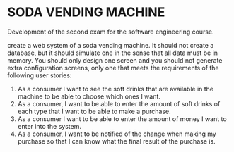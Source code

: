 # SODA VENDING MACHINE
Development of the second exam for the software engineering course. 

create a web system of a soda vending machine. It should not create a database, but it should simulate one in the sense that all data must be in memory. You should only design one screen and you should not generate extra configuration screens, only one that meets the requirements of the following user stories:
1. As a consumer I want to see the soft drinks that are available in the machine to be able to choose which ones I want.
2. As a consumer, I want to be able to enter the amount of soft drinks of each type that I want to be able to make a purchase.
3. As a consumer I want to be able to enter the amount of money I want to enter into the system.
4. As a consumer, I want to be notified of the change when making my purchase so that I can know what the final result of the purchase is.